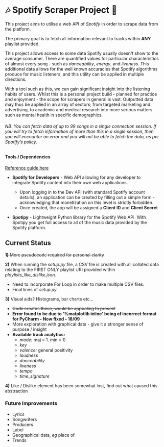 # :notes: Spotify Scraper Project :musical_note:


This project aims to utilise a web API of _Spotify_ in order to scrape data from the platform.

The primary goal is to fetch all information relevant to tracks within **ANY** playlist provided.

This project allows access to some data Spotify usually doesn't show to the average consumer. There are quantified values for particular characteristics of almost every song - such as _danceability_, _energy_, and _liveness_. This additional data allows for the well known accuracies that Spotify algorithms produce for music listeners, and this utility can be applied in multiple directions.

With a tool such as this, we can gain significant insight into the listening habits of users. Whilst this is a personal project build - planned for practice and enjoyment - the scope for scrapers in general is vast. Outputted data may thus be applied in an array of sectors; from targeted marketing and advertising, to academic and medical research into more serious matters such as mental health in specific demographics.

###### NB: You can fetch data of up to 99 songs in a single connection session. If you will try to fetch information of more than this in a single session, then you will encounter an error and you will not be able to fetch the data, as per Spotify’s policy.


#### Tools / Dependencies

[Reference guide here](https://machinelearningknowledge.ai/tutorial-how-to-use-spotipy-api-to-scrape-spotify-data/#Data_Exploration)

- **Spotify for Developers** - Web API allowing for any developer to integrate Spotify content into their own web applications.
  - Upon logging in to the Dev API (with standard Spotify account details), an application can be created by filling out a simple form - acknowledging that monetization on this level is strictly forbidden.
  - Once created, the app will be assigned a **Client ID** and **Client Secret**

- **Spotipy** - Lightweight Python library for the Spotify Web API. With Spotipy you get full access to all of the music data provided by the Spotify platform.


## Current Status


~~**1)** More pseudocode required for personal clarity~~

**2)** When running the _setup.py_ file, a CSV file is created with all collated data relating to the FIRST ONLY playlist URI provided within _playlists_like_dislike.json_.
  - Need to incorporate For Loop in order to make multiple CSV files.
  - Final lines of _setup.py_

**3)** Visual aids? Histograms, bar charts etc...
  - ~~Code creates these, would be appealing to present~~
  - **Error found to be due to '%matplotlib inline' being of incorrect format for PyCharm - Now fixed - 18/09**
  - More exploration with graphical data - give it a stronger sense of purpose / insight
  - **Available track analytics:**
    - _mode:_ maj = 1. min = 0
    - _key_
    - _valence:_ general positivity
    - _loudness_
    - _danceability_
    - _liveness_
    - _tempo_
    - _time_signature_


**4)** Like / Dislike element has been somewhat lost, find out what caused this abstraction

### Future Improvements

- Lyrics
- Songwriters
- Producers
- Label
- Geographical data, _eg_ place of
- Trends
